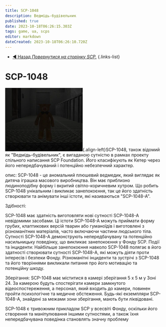 ```yaml
---
title: SCP-1048
description: Ведмідь-будівельник
published: true
date: 2023-10-18T06:26:15.303Z
tags: game, ua, scps
editor: markdown
dateCreated: 2023-10-18T06:26:10.720Z
---
```


- [:arrow_backward: Назад *Повернутися на сторінку SCP.*](/uk/game/scps#scps)
{.links-list}
# SCP-1048
![1048-testroom.webp](/images/roles/1048-testroom.webp){.align-left}SCP-1048, також відомий як "Ведмідь-будівельник", є вигаданою сутністю в рамках проекту спільного написання SCP Foundation. Його класифікують як Кетер через його непередбачуваний і потенційно небезпечний характер.

опис:
SCP-1048 - це аномальний плюшевий ведмедик, який виглядає як дитяча іграшка масового виробництва. Він має приблизно людиноподібну форму і вкритий світло-коричневим хутром. Що робить SCP-1048 унікальним і викликає занепокоєння, так це його здатність створювати та анімувати інші істоти, які називаються "SCP-1048-A".

Здібності:

SCP-1048 має здатність виготовляти нові сутності SCP-1048-A невідомими засобами.
Ці істоти SCP-1048-A можуть приймати форму грубих, клаптикових версій тварин або гуманоїдів і виготовлені з різноманітних матеріалів, часто включаючи частини людського тіла.
Сутності SCP-1048-A демонструють непередбачувану та потенційно насильницьку поведінку, що викликає занепокоєння у Фонду SCP.
Події та інциденти:
Найбільше занепокоєння навколо SCP-1048 полягає в його здатності створювати сутності SCP-1048-A, які можуть діяти проти інтересів і безпеки Фонду. Різноманітні інциденти та зустрічі з SCP-1048 та його творіннями викликали питання про його мотивацію та потенційну шкоду.

Зберігання:
SCP-1048 має міститися в камері зберігання 5 х 5 м у Зоні 24. За камерою будуть спостерігати камери замкнутого відеоспостереження, а персонал, який входить до камери, повинен пройти психологічне та медичне обстеження. Будь-які екземпляри SCP-1048-A, знайдені за межами зони зберігання, мають бути ліквідовані.

SCP-1048 є тривожним прикладом SCP у всесвіті Фонду, оскільки його створення та маніпулювання іншими сутностями, а також їхня непередбачувана поведінка становлять значну проблему